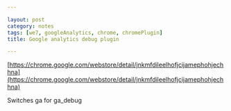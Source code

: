 ```yaml
---

layout: post
category: notes
tags: [we7, googleAnalytics, chrome, chromePlugin]
title: Google analytics debug plugin

---
```


[https://chrome.google.com/webstore/detail/jnkmfdileelhofjcijamephohjechhna](https://chrome.google.com/webstore/detail/jnkmfdileelhofjcijamephohjechhna)

Switches ga for ga_debug

